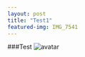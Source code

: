 ```yaml
---
layout: post
title: "Test1"
featured-img: IMG_7541
---
```

###Test
![avatar](/Users/mi/Documents/GitHub/mitchellprojects.github.io/assets/img/posts/IMG_7541.jpg)